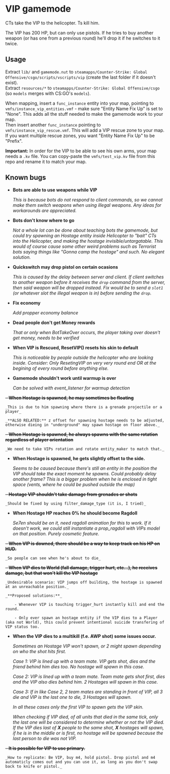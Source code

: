 # VIP gamemode

CTs take the VIP to the helicopter. Ts kill him. 

The VIP has 200 HP, but can only use pistols. If he tries to buy another weapon (or has one from a previous round) he'll drop it if he switches to it twice.

## Usage

Extract `lib/` and `gamemode.nut` to `steamapps/Counter-Strike: Global Offensive/csgo/scripts/vscripts/vip` (create the last folder if it doesn't exist).  
Extract `resources/*` to `steamapps/Counter-Strike: Global Offensive/csgo` (so `models` merges with CS:GO's `models`).

When mapping, insert a `func_instance` entity into your map, pointing to `vmfs/instance_vip_entities.vmf` - make sure "Entity Name Fix Up" is set to "None". This adds all the stuff needed to make the gamemode work to your map.  
Then insert another `func_instance` pointing to `vmfs/instance_vip_rescue.vmf`. This will add a VIP rescue zone to your map. If you want multiple rescue zones, you want "Entity Name Fix Up" to be "Prefix".

**Important:** In order for the VIP to be able to see his own arms, your map needs a `.kv` file. You can copy-paste the `vmfs/test_vip.kv` file from this repo and rename it to match your map.

## Known bugs

- **Bots are able to use weapons while VIP**  

    _This is because bots do not respond to client commands, so we cannot make them switch weapons when using illegal weapons. Any ideas for workarounds are appreciated._

- **Bots don't know where to go**  

    _Not a whole lot can be done about teaching bots the gamemode, but could try spawning an Hostage entity inside Helicopter to "bait" CTs into the Helicopter, and making the hostage invisible/untargatable. This would of course cause some other weird problems such as Terrorist bots saying things like "Gonna camp the hostage" and such. No elegant solution._

- **Quickswitch may drop pistol on certain ocasions**  

    _This is caused by the delay between server and client. If client switches to another weapon before it receives the `drop` command from the server, then said weapon will be dropped instead. Fix would be to send a `slot1` (or whatever slot the illegal weapon is in) before sending the `drop`._

- **Fix economy**

    _Add propper economy balance_

- **Dead people don't get Money rewards**

    _That or only when BotTakeOver occurs, the player taking over doesn't get money, needs to be verified_

- **When VIP is Rescued, ResetVIP() resets his skin to default**

    _This is noticeable by people outside the helicopter who are looking inside._
    _Consider: Only ResetingVIP on very very round end OR at the begining of every round before anything else._
    
- **Gamemode shouldn't work until warmup is over**

    _Can be solved with event_listener for warmup detection_

~~- **When Hostage is spawned, he may sometimes be floating**~~

    _This is due to him spawning where there is a grenade projectile or a player_
    
    _**ALSO RELATED:** z offset for spawning hostage needs to be adjusted, otherwise dieing in "underground" may spawn hostage on floor above._

~~- **When Hostage is spawned, he always spawns with the same rotation regardless of player orientation**~~
    
    _We need to take VIPs rotation and rotate entity_maker to match that._

- **When Hostage is spawned, he gets slightly offset to the side.**

    _Seems to be caused because there's still an entity in the position the VIP should take the exact moment he spawns. Could probably delay another frame? This is a bigger problem when he is enclosed in tight space (vents, where he could be pushed outside the map)_

~~- **Hostage VIP shouldn't take damage from grenades or shots**~~

    _Should be fixed by using filter_damage_type (it is, I tried)_
    
- **When Hostage HP reaches 0% he should become Ragdoll**

    _Se7en should be on it, need ragdoll animation for this to work. If it doesn't work, we could still instantiate a prop_ragdoll with VIPs model on that position. Purely cosmetic feature._
    
~~- **When VIP is downed, there should be a way to keep track on his HP on HUD.**~~
    
    _So people can see when he's about to die_
    
~~- **When VIP dies to World (fall damage, trigger hurt, etc...), he receives damage, but that won't kill the VIP hostage**~~
    
    _Undesirable scenario: VIP jumps off building, the hostage is spawned at an unreachable position._

    _**Proposed solutions:**_
    
        - Whenever VIP is touching trigger_hurt instantly kill and end the round.
    
        - Only ever spawn an hostage entity if the VIP dies to a Player (aka not World), this could prevent intentional suicide transfering of VIP status too.
    
- **When the VIP dies to a multikill (f.e. AWP shot) some issues occur.**

    _Sometimes an Hostage VIP won't spawn, or 2 might spawn depending on who the shot hits first._
    
    _Case 1: VIP is lined up with a team mate. VIP gets shot, dies and the friend behind him dies too. No hostage will spawn in this case._
    
    _Case 2: VIP is lined up with a team mate. Team mate gets shot first, dies and the VIP also dies behind him. 2 Hostages will spawn in this case._
    
    _Case 3: If in like Case 2, 2 team mates are standing in front of VIP, all 3 die and VIP is the last one to die, 3 Hostages will spawn._
    
    _In all these cases only the first VIP to spawn gets the VIP skin._
    
    _When checking if VIP died, of all units that died in the same tick, only the last one will be considered to determine whether or not the VIP died. If the VIP dies last of **X** people to the same shot, **X** hostages will spawn, if he is in the middle or is first, no hostage will be spawned because the last person to die was not VIP._
    
~~- **It is possible for VIP to use primary.**~~

    _How to replicate: Be VIP, buy m4, hold pistol. Drop pistol and m4 automaticly comes out and you can use it, as long as you don't swap back to knife or pistol._
